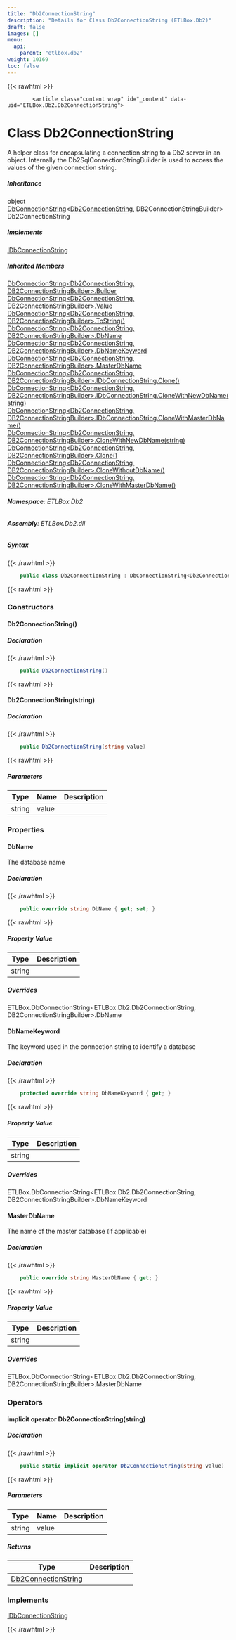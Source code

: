```yaml
---
title: "Db2ConnectionString"
description: "Details for Class Db2ConnectionString (ETLBox.Db2)"
draft: false
images: []
menu:
  api:
    parent: "etlbox.db2"
weight: 10169
toc: false
---
```


{{< rawhtml >}}

            <article class="content wrap" id="_content" data-uid="ETLBox.Db2.Db2ConnectionString">
  <h1 id="ETLBox_Db2_Db2ConnectionString" data-uid="ETLBox.Db2.Db2ConnectionString" class="text-break">Class Db2ConnectionString
</h1>
  <div class="markdown level0 summary"><p>A helper class for encapsulating a connection string to a Db2 server in an object.
Internally the Db2SqlConnectionStringBuilder is used to access the values of the given connection string.</p>
</div>
  <div class="markdown level0 conceptual"></div>
  <div class="inheritance">
    <h5>Inheritance</h5>
    <div class="level0"><span class="xref">object</span></div>
    <div class="level1"><a class="xref" href="/api/etlbox/dbconnectionstring-2">DbConnectionString</a>&lt;<a class="xref" href="/api/etlbox.db2/db2connectionstring">Db2ConnectionString</a>, <span class="xref">DB2ConnectionStringBuilder</span>&gt;</div>
    <div class="level2"><span class="xref">Db2ConnectionString</span></div>
  </div>
  <div class="implements">
    <h5>Implements</h5>
    <div><a class="xref" href="/api/etlbox/idbconnectionstring">IDbConnectionString</a></div>
  </div>
  <div class="inheritedMembers">
    <h5>Inherited Members</h5>
    <div>
      <a class="xref" href="/api/etlbox/dbconnectionstring-2#ETLBox_DbConnectionString_2_Builder">DbConnectionString&lt;Db2ConnectionString, DB2ConnectionStringBuilder&gt;.Builder</a>
    </div>
    <div>
      <a class="xref" href="/api/etlbox/dbconnectionstring-2#ETLBox_DbConnectionString_2_Value">DbConnectionString&lt;Db2ConnectionString, DB2ConnectionStringBuilder&gt;.Value</a>
    </div>
    <div>
      <a class="xref" href="/api/etlbox/dbconnectionstring-2#ETLBox_DbConnectionString_2_ToString">DbConnectionString&lt;Db2ConnectionString, DB2ConnectionStringBuilder&gt;.ToString()</a>
    </div>
    <div>
      <a class="xref" href="/api/etlbox/dbconnectionstring-2#ETLBox_DbConnectionString_2_DbName">DbConnectionString&lt;Db2ConnectionString, DB2ConnectionStringBuilder&gt;.DbName</a>
    </div>
    <div>
      <a class="xref" href="/api/etlbox/dbconnectionstring-2#ETLBox_DbConnectionString_2_DbNameKeyword">DbConnectionString&lt;Db2ConnectionString, DB2ConnectionStringBuilder&gt;.DbNameKeyword</a>
    </div>
    <div>
      <a class="xref" href="/api/etlbox/dbconnectionstring-2#ETLBox_DbConnectionString_2_MasterDbName">DbConnectionString&lt;Db2ConnectionString, DB2ConnectionStringBuilder&gt;.MasterDbName</a>
    </div>
    <div>
      <a class="xref" href="/api/etlbox/dbconnectionstring-2#ETLBox_DbConnectionString_2_ETLBox_IDbConnectionString_Clone">DbConnectionString&lt;Db2ConnectionString, DB2ConnectionStringBuilder&gt;.IDbConnectionString.Clone()</a>
    </div>
    <div>
      <a class="xref" href="/api/etlbox/dbconnectionstring-2#ETLBox_DbConnectionString_2_ETLBox_IDbConnectionString_CloneWithNewDbName_System_String_">DbConnectionString&lt;Db2ConnectionString, DB2ConnectionStringBuilder&gt;.IDbConnectionString.CloneWithNewDbName(string)</a>
    </div>
    <div>
      <a class="xref" href="/api/etlbox/dbconnectionstring-2#ETLBox_DbConnectionString_2_ETLBox_IDbConnectionString_CloneWithMasterDbName">DbConnectionString&lt;Db2ConnectionString, DB2ConnectionStringBuilder&gt;.IDbConnectionString.CloneWithMasterDbName()</a>
    </div>
    <div>
      <a class="xref" href="/api/etlbox/dbconnectionstring-2#ETLBox_DbConnectionString_2_CloneWithNewDbName_System_String_">DbConnectionString&lt;Db2ConnectionString, DB2ConnectionStringBuilder&gt;.CloneWithNewDbName(string)</a>
    </div>
    <div>
      <a class="xref" href="/api/etlbox/dbconnectionstring-2#ETLBox_DbConnectionString_2_Clone">DbConnectionString&lt;Db2ConnectionString, DB2ConnectionStringBuilder&gt;.Clone()</a>
    </div>
    <div>
      <a class="xref" href="/api/etlbox/dbconnectionstring-2#ETLBox_DbConnectionString_2_CloneWithoutDbName">DbConnectionString&lt;Db2ConnectionString, DB2ConnectionStringBuilder&gt;.CloneWithoutDbName()</a>
    </div>
    <div>
      <a class="xref" href="/api/etlbox/dbconnectionstring-2#ETLBox_DbConnectionString_2_CloneWithMasterDbName">DbConnectionString&lt;Db2ConnectionString, DB2ConnectionStringBuilder&gt;.CloneWithMasterDbName()</a>
    </div>
  </div>
<h6><strong>Namespace</strong>: ETLBox.Db2</h6>
  <h6><strong>Assembly</strong>: ETLBox.Db2.dll</h6>
  <h5 id="ETLBox_Db2_Db2ConnectionString_syntax">Syntax</h5>
{{< /rawhtml >}}

```C#
    public class Db2ConnectionString : DbConnectionString<Db2ConnectionString, DB2ConnectionStringBuilder>, IDbConnectionString
```

{{< rawhtml >}}
  <h3 id="constructors">Constructors
</h3>
  <a id="ETLBox_Db2_Db2ConnectionString__ctor_" data-uid="ETLBox.Db2.Db2ConnectionString.#ctor*"></a>
  <h4 id="ETLBox_Db2_Db2ConnectionString__ctor" data-uid="ETLBox.Db2.Db2ConnectionString.#ctor">Db2ConnectionString()</h4>
  <div class="markdown level1 summary"></div>
  <div class="markdown level1 conceptual"></div>
  <h5 class="declaration">Declaration</h5>
{{< /rawhtml >}}

```C#
    public Db2ConnectionString()
```

{{< rawhtml >}}
  <a id="ETLBox_Db2_Db2ConnectionString__ctor_" data-uid="ETLBox.Db2.Db2ConnectionString.#ctor*"></a>
  <h4 id="ETLBox_Db2_Db2ConnectionString__ctor_System_String_" data-uid="ETLBox.Db2.Db2ConnectionString.#ctor(System.String)">Db2ConnectionString(string)</h4>
  <div class="markdown level1 summary"></div>
  <div class="markdown level1 conceptual"></div>
  <h5 class="declaration">Declaration</h5>
{{< /rawhtml >}}

```C#
    public Db2ConnectionString(string value)
```

{{< rawhtml >}}
  <h5 class="parameters">Parameters</h5>
  <table class="table table-bordered table-striped table-condensed">
    <thead>
      <tr>
        <th>Type</th>
        <th>Name</th>
        <th>Description</th>
      </tr>
    </thead>
    <tbody>
      <tr>
        <td><span class="xref">string</span></td>
        <td><span class="parametername">value</span></td>
        <td></td>
      </tr>
    </tbody>
  </table>
  <h3 id="properties">Properties
</h3>
  <a id="ETLBox_Db2_Db2ConnectionString_DbName_" data-uid="ETLBox.Db2.Db2ConnectionString.DbName*"></a>
  <h4 id="ETLBox_Db2_Db2ConnectionString_DbName" data-uid="ETLBox.Db2.Db2ConnectionString.DbName">DbName</h4>
  <div class="markdown level1 summary"><p>The database name</p>
</div>
  <div class="markdown level1 conceptual"></div>
  <h5 class="declaration">Declaration</h5>
{{< /rawhtml >}}

```C#
    public override string DbName { get; set; }
```

{{< rawhtml >}}
  <h5 class="propertyValue">Property Value</h5>
  <table class="table table-bordered table-striped table-condensed">
    <thead>
      <tr>
        <th>Type</th>
        <th>Description</th>
      </tr>
    </thead>
    <tbody>
      <tr>
        <td><span class="xref">string</span></td>
        <td></td>
      </tr>
    </tbody>
  </table>
  <h5 class="overrides">Overrides</h5>
  <div><span class="xref">ETLBox.DbConnectionString&lt;ETLBox.Db2.Db2ConnectionString, DB2ConnectionStringBuilder&gt;.DbName</span></div>
  <a id="ETLBox_Db2_Db2ConnectionString_DbNameKeyword_" data-uid="ETLBox.Db2.Db2ConnectionString.DbNameKeyword*"></a>
  <h4 id="ETLBox_Db2_Db2ConnectionString_DbNameKeyword" data-uid="ETLBox.Db2.Db2ConnectionString.DbNameKeyword">DbNameKeyword</h4>
  <div class="markdown level1 summary"><p>The keyword used in the connection string to identify a database</p>
</div>
  <div class="markdown level1 conceptual"></div>
  <h5 class="declaration">Declaration</h5>
{{< /rawhtml >}}

```C#
    protected override string DbNameKeyword { get; }
```

{{< rawhtml >}}
  <h5 class="propertyValue">Property Value</h5>
  <table class="table table-bordered table-striped table-condensed">
    <thead>
      <tr>
        <th>Type</th>
        <th>Description</th>
      </tr>
    </thead>
    <tbody>
      <tr>
        <td><span class="xref">string</span></td>
        <td></td>
      </tr>
    </tbody>
  </table>
  <h5 class="overrides">Overrides</h5>
  <div><span class="xref">ETLBox.DbConnectionString&lt;ETLBox.Db2.Db2ConnectionString, DB2ConnectionStringBuilder&gt;.DbNameKeyword</span></div>
  <a id="ETLBox_Db2_Db2ConnectionString_MasterDbName_" data-uid="ETLBox.Db2.Db2ConnectionString.MasterDbName*"></a>
  <h4 id="ETLBox_Db2_Db2ConnectionString_MasterDbName" data-uid="ETLBox.Db2.Db2ConnectionString.MasterDbName">MasterDbName</h4>
  <div class="markdown level1 summary"><p>The name of the master database (if applicable)</p>
</div>
  <div class="markdown level1 conceptual"></div>
  <h5 class="declaration">Declaration</h5>
{{< /rawhtml >}}

```C#
    public override string MasterDbName { get; }
```

{{< rawhtml >}}
  <h5 class="propertyValue">Property Value</h5>
  <table class="table table-bordered table-striped table-condensed">
    <thead>
      <tr>
        <th>Type</th>
        <th>Description</th>
      </tr>
    </thead>
    <tbody>
      <tr>
        <td><span class="xref">string</span></td>
        <td></td>
      </tr>
    </tbody>
  </table>
  <h5 class="overrides">Overrides</h5>
  <div><span class="xref">ETLBox.DbConnectionString&lt;ETLBox.Db2.Db2ConnectionString, DB2ConnectionStringBuilder&gt;.MasterDbName</span></div>
  <h3 id="operators">Operators
</h3>
  <a id="ETLBox_Db2_Db2ConnectionString_op_Implicit_" data-uid="ETLBox.Db2.Db2ConnectionString.op_Implicit*"></a>
  <h4 id="ETLBox_Db2_Db2ConnectionString_op_Implicit_System_String__ETLBox_Db2_Db2ConnectionString" data-uid="ETLBox.Db2.Db2ConnectionString.op_Implicit(System.String)~ETLBox.Db2.Db2ConnectionString">implicit operator Db2ConnectionString(string)</h4>
  <div class="markdown level1 summary"></div>
  <div class="markdown level1 conceptual"></div>
  <h5 class="declaration">Declaration</h5>
{{< /rawhtml >}}

```C#
    public static implicit operator Db2ConnectionString(string value)
```

{{< rawhtml >}}
  <h5 class="parameters">Parameters</h5>
  <table class="table table-bordered table-striped table-condensed">
    <thead>
      <tr>
        <th>Type</th>
        <th>Name</th>
        <th>Description</th>
      </tr>
    </thead>
    <tbody>
      <tr>
        <td><span class="xref">string</span></td>
        <td><span class="parametername">value</span></td>
        <td></td>
      </tr>
    </tbody>
  </table>
  <h5 class="returns">Returns</h5>
  <table class="table table-bordered table-striped table-condensed">
    <thead>
      <tr>
        <th>Type</th>
        <th>Description</th>
      </tr>
    </thead>
    <tbody>
      <tr>
        <td><a class="xref" href="/api/etlbox.db2/db2connectionstring">Db2ConnectionString</a></td>
        <td></td>
      </tr>
    </tbody>
  </table>
  <h3 id="implements">Implements</h3>
  <div>
      <a class="xref" href="/api/etlbox/idbconnectionstring">IDbConnectionString</a>
  </div>

{{< /rawhtml >}}
